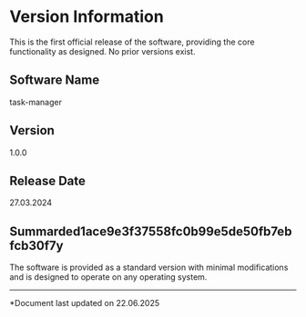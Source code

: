 # Version Information
This is the first official release of the software, providing the core functionality as designed. No prior versions exist.
## Software Name
task-manager

## Version
1.0.0

## Release Date
27.03.2024

## Summarded1ace9e3f37558fc0b99e5de50fb7ebfcb30f7y
The software is provided as a standard version with minimal modifications and is designed to operate on any operating system.

---

*Document last updated on 22.06.2025